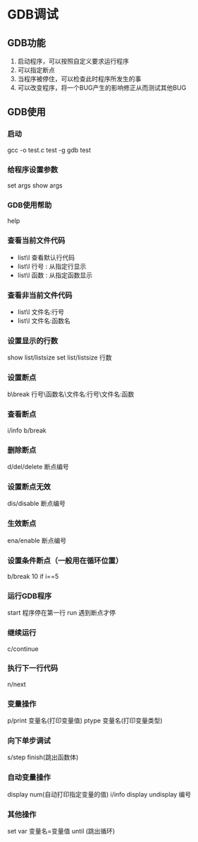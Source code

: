 # GDB调试
## GDB功能
1. 启动程序，可以按照自定义要求运行程序
2. 可以指定断点
3. 当程序被停住，可以检查此时程序所发生的事
4. 可以改变程序，将一个BUG产生的影响修正从而测试其他BUG

## GDB使用
### 启动
gcc -o test.c test -g
gdb test

### 给程序设置参数
set args 
show args

### GDB使用帮助
help

### 查看当前文件代码
- list\l 查看默认行代码
- list\l 行号 : 从指定行显示
- list\l 函数 : 从指定函数显示

### 查看非当前文件代码
- list\l 文件名:行号
- list\l 文件名:函数名

### 设置显示的行数
show list/listsize
set list/listsize 行数

### 设置断点
b\break 行号\函数名\文件名:行号\文件名:函数

### 查看断点
i/info b/break

### 删除断点

d/del/delete 断点编号

### 设置断点无效
dis/disable 断点编号

### 生效断点
ena/enable 断点编号

### 设置条件断点（一般用在循环位置）
b/break 10 if i==5

### 运行GDB程序
start 程序停在第一行
run 遇到断点才停

### 继续运行
c/continue

### 执行下一行代码
n/next

### 变量操作
p/print 变量名(打印变量值)
ptype 变量名(打印变量类型)

### 向下单步调试
s/step
finish(跳出函数体)

### 自动变量操作
display num(自动打印指定变量的值)
i/info display
undisplay 编号

### 其他操作
set var 变量名=变量值
until (跳出循环)